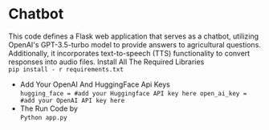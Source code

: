 # Chatbot
This code defines a Flask web application that serves as a chatbot, utilizing OpenAI's GPT-3.5-turbo model to provide answers to agricultural questions. Additionally, it incorporates text-to-speech (TTS) functionality to convert responses into audio files.
Install All The Required Libraries <br>
    `pip install - r requirements.txt`
-  Add Your OpenAI And HuggingFace Api Keys <br>
  `hugging_face = #add your Huggingface API key here
  open_ai_key = #add your OpenAI API key here`
-  The Run Code by<br>
  `Python app.py`
